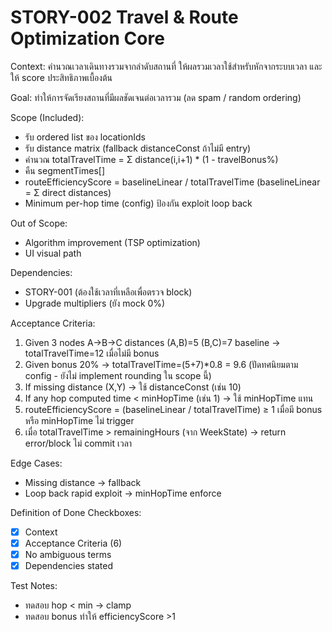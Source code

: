 # STORY-002 Travel & Route Optimization Core

Context:
คำนวณเวลาเดินทางรวมจากลำดับสถานที่ ให้ผลรวมเวลาใช้สำหรับหักจากระบบเวลา และให้ score ประสิทธิภาพเบื้องต้น

Goal:
ทำให้การจัดเรียงสถานที่มีผลชัดเจนต่อเวลารวม (ลด spam / random ordering)

Scope (Included):
- รับ ordered list ของ locationIds
- รับ distance matrix (fallback distanceConst ถ้าไม่มี entry)
- คำนวณ totalTravelTime = Σ distance(i,i+1) * (1 - travelBonus%)
- คืน segmentTimes[]
- routeEfficiencyScore = baselineLinear / totalTravelTime (baselineLinear = Σ direct distances)
- Minimum per-hop time (config) ป้องกัน exploit loop back

Out of Scope:
- Algorithm improvement (TSP optimization)
- UI visual path

Dependencies:
- STORY-001 (ต้องใช้เวลาที่เหลือเพื่อตรวจ block)
- Upgrade multipliers (ยัง mock 0%)

Acceptance Criteria:
1. Given 3 nodes A->B->C distances (A,B)=5 (B,C)=7 baseline -> totalTravelTime=12 เมื่อไม่มี bonus
2. Given bonus 20% -> totalTravelTime=(5+7)*0.8 = 9.6 (ปัดทศนิยมตาม config - ยังไม่ implement rounding ใน scope นี้)
3. If missing distance (X,Y) -> ใช้ distanceConst (เช่น 10)
4. If any hop computed time < minHopTime (เช่น 1) -> ใช้ minHopTime แทน
5. routeEfficiencyScore = (baselineLinear / totalTravelTime) ≥ 1 เมื่อมี bonus หรือ minHopTime ไม่ trigger
6. เมื่อ totalTravelTime > remainingHours (จาก WeekState) -> return error/block ไม่ commit เวลา

Edge Cases:
- Missing distance -> fallback
- Loop back rapid exploit -> minHopTime enforce

Definition of Done Checkboxes:
- [x] Context
- [x] Acceptance Criteria (6)
- [x] No ambiguous terms
- [x] Dependencies stated

Test Notes:
- ทดสอบ hop < min -> clamp
- ทดสอบ bonus ทำให้ efficiencyScore >1

